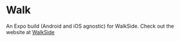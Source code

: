 # Walk

An Expo build (Android and iOS agnostic) for WalkSide.  Check out the website at [WalkSide](http://walkside.org/home/)
